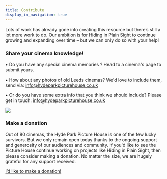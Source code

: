 ```yaml
---
title: Contribute
display_in_navigation: true
---
```

Lots of work has already gone into creating this resource but there’s still a lot more work to do. Our ambition is for Hiding in Plain Sight to continue growing and expanding over time – but we can only do so with your help!

### Share your cinema knowledge!

• Do you have any special cinema memories ? Head to a cinema's page to submit yours. 

• How about any photos of old Leeds cinemas? We'd love to include them, send via: [](mailto:info@lostcinemas.co.uk)info@hydeparkpicturehouse.co.uk

• Or do you have some extra info that you think we should include? Please get in touch: info@hydeparkpicturehouse.co.uk[](mailto:info@lostcinemas.co.uk)

![](https://res.cloudinary.com/hpph/image/upload/v1597400221/hidinginplainsight/Tatler_newstheatre2.jpg)

### Make a donation

Out of 80 cinemas, the Hyde Park Picture House is one of the few lucky survivors. But we only remain open today thanks to the ongoing support and generosity of our audiences and community. If you'd like to see the Picture House continue working on projects like Hiding in Plain Sight, then please consider making a donation. No matter the size, we are hugely grateful for any support received. 

<a href="https://hydeparkpicturehouse.co.uk/donate" target="_blank" class="button is-primary is-large">I’d like to make a donation!</a>